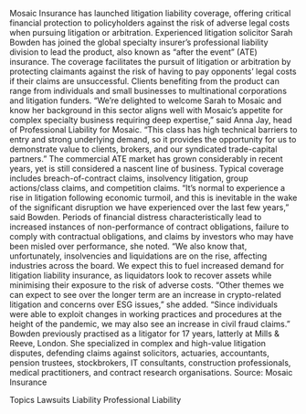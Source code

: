 Mosaic Insurance has launched litigation liability coverage, offering critical financial protection to policyholders against the risk of adverse legal costs when pursuing litigation or arbitration.
Experienced litigation solicitor Sarah Bowden has joined the global specialty insurer’s professional liability division to lead the product, also known as “after the event” (ATE) insurance. The coverage facilitates the pursuit of litigation or arbitration by protecting claimants against the risk of having to pay opponents’ legal costs if their claims are unsuccessful. Clients benefiting from the product can range from individuals and small businesses to multinational corporations and litigation funders.
“We’re delighted to welcome Sarah to Mosaic and know her background in this sector aligns well with Mosaic’s appetite for complex specialty business requiring deep expertise,” said Anna Jay, head of Professional Liability for Mosaic. “This class has high technical barriers to entry and strong underlying demand, so it provides the opportunity for us to demonstrate value to clients, brokers, and our syndicated trade-capital partners.”
The commercial ATE market has grown considerably in recent years, yet is still considered a nascent line of business. Typical coverage includes breach-of-contract claims, insolvency litigation, group actions/class claims, and competition claims.
“It’s normal to experience a rise in litigation following economic turmoil, and this is inevitable in the wake of the significant disruption we have experienced over the last few years,” said Bowden.
Periods of financial distress characteristically lead to increased instances of non-performance of contract obligations, failure to comply with contractual obligations, and claims by investors who may have been misled over performance, she noted.
“We also know that, unfortunately, insolvencies and liquidations are on the rise, affecting industries across the board. We expect this to fuel increased demand for litigation liability insurance, as liquidators look to recover assets while minimising their exposure to the risk of adverse costs.
“Other themes we can expect to see over the longer term are an increase in crypto-related litigation and concerns over ESG issues,” she added. “Since individuals were able to exploit changes in working practices and procedures at the height of the pandemic, we may also see an increase in civil fraud claims.”
Bowden previously practised as a litigator for 17 years, latterly at Mills & Reeve, London. She specialized in complex and high-value litigation disputes, defending claims against solicitors, actuaries, accountants, pension trustees, stockbrokers, IT consultants, construction professionals, medical practitioners, and contract research organisations.
Source: Mosaic Insurance

Topics
Lawsuits
Liability
Professional Liability
